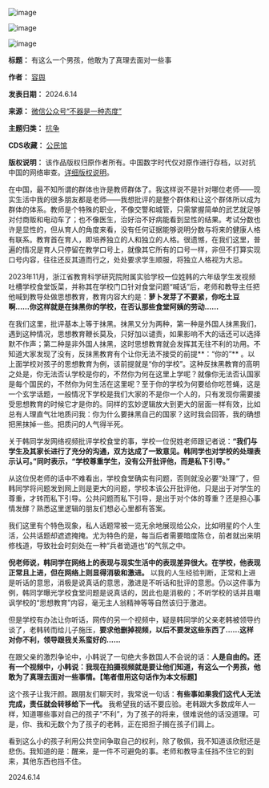 ![image](https://chinadigitaltimes.net/chinese/files/2024/06/post-708924-666cdf7dce381.)


![image](https://chinadigitaltimes.net/chinese/files/2024/06/post-708924-666cdf7dd7cca.)


![image](https://chinadigitaltimes.net/chinese/files/2024/06/post-708924-666cdf7ddd985.)




**标题：** 有这么一个男孩，他敢为了真理去面对一些事  

**作者：** [容舆](https://chinadigitaltimes.net/space/不器是一种态度)  

**发表日期：** 2024.6.14  

**来源：** [微信公众号“不器是一种态度”](https://web.archive.org/web/https://mp.weixin.qq.com/s/0JWslSPIae9uEnPL-FH6rA)  

**主题归类：** [抗争](https://chinadigitaltimes.net/space/抗争)  

**CDS收藏：** [公民馆](https://chinadigitaltimes.net/space/%E5%85%AC%E6%B0%91%E9%A6%86)  

**版权说明：** 该作品版权归原作者所有。中国数字时代仅对原作进行存档，以对抗中国的网络审查。[详细版权说明](https://chinadigitaltimes.net/chinese/copyright)。


在中国，最不知所谓的群体也许是教师群体了。我这样说不是针对哪位老师——现实生活中我的很多朋友都是老师——我想批评的是整个群体和让这个群体所以成为群体的体系。教师是个特殊的职业，不像交警和城管，只需掌握简单的武艺就足够对付商贩和电动车了；也不像医生，治好治不好病能看到显性的结果。考试分数也许是显性的，但从育人的角度来看，没有任何证据能够说明分数与将来的健康人格有联系。教育首在育人，即培养独立的人和独立的人格。很遗憾，在我们这里，普遍的情况是育人只停留在教学口号上，就像其它所有的口号一样，非但不打算实现口号内容，往往还反其道而行之，处处要求学生顺服，将独立人格视为大忌。


2023年11月，浙江省教育科学研究院附属实验学校一位姓韩的六年级学生发视频吐槽学校食堂饭菜，并称其在学校门口针对食堂问题“喊话”后，老师和教导主任把他喊到教导处做思想教育，教育内容大约是：**萝卜发芽了不要紧，你吃土豆啊……你这样就是在抹黑你的学校，在否认那些食堂阿姨的劳动……** 


在我们这里，批评基本上等于抹黑。抹黑又分为两种，第一种是外国人抹黑我们，遇到这种情况，思想教育鞭长莫及，只好加以谴责，如果影响不大的话还可以选择默不作声；第二种是非外国人抹黑，这时思想教育就会发挥其无往不利的功用。不知道大家发现了没有，反抹黑教育有个让你无法不接受的前提**：“你的”** 。以上面学校对孩子的思想教育为例，该前提就是“你的学校”。这种反抹黑教育的高明之处是，你无法否认学校是你的，不然你为何在这里上学呢？就像你无法否认国家是每个国民的，不然你为何生活在这里呢？至于你的学校为何要给你吃苍蝇，这是一个玄学话题，一般情况下学校是我们大家的不是你一个人的，只有发现你需要接受思想教育的时候它才是你的。同样的玄妙逻辑放大到更大的层面一样有效，比如总有人理直气壮地质问我：你为什么要抹黑自己的国家？这时我会回答，我的确想把黑抹掉一些。把质问的人气得半死。


关于韩同学发网络视频批评学校食堂的事，学校一位倪姓老师跟记者说：**“我们与学生及其家长进行了充分的沟通，双方达成了一致意见。韩同学也对学校的处理表示认可。”**同时表示，**“学校尊重学生，没有公开批评他，而是私下引导。”** 


从这位倪老师的话中不难看出，学校食堂确实有问题，否则就没必要“处理”了，但韩同学将问题发到网上则是更大的问题，学校本该公开批评他，只是出于对学生的尊重，才转而私下引导。公共问题而私下引导，是出于对个体的尊重？还是担心事情发酵？熟悉这里逻辑的朋友们想必心里都有答案。


我们这里有个特色现象，私人话题常被一览无余地展现给公众，比如明星的个人生活，公共话题却遮遮掩掩。尤为特色的是，每当后者需要暗度陈仓，前者就出来明修栈道，导致社会时刻处在一种“兵者诡道也”的气氛之中。


**倪老师说，韩同学在网络上的表现与现实生活中的表现差异很大。在学校，他表现正常且上进，但在网络上则显得消极和激进。** 以我的人生经验判断，正常和上进是听话的意思，消极是说真话的意思，激进是不听话和批评的意思。仍以这件事为例，韩同学曝光学校食堂问题是说真话的，因此也是消极的；不听学校的话并且嘲讽学校的“思想教育”内容，毫无主人翁精神等等自然该归于激进。


但是学校有办法让你听话，网传的另一个视频中，疑是韩同学的父亲老韩被领导约谈了，老韩转而给儿子施压，**要求他删掉视频，以后不要发这些东西了……这样对你不利，领导跟我关系蛮好的……** 


在跟父亲的激烈争论中，小韩说了一句绝大多数国人不会说的话：**人是自由的。**还有一个视频中，小韩说**：我现在拍摄视频就是要让他们知道，有这么一个男孩，他敢为了真理去面对一些事情。【笔者借用这句话作为本文标题】** 


这个孩子让我汗颜。跟朋友们聊天时，我常说一句话：**有些事如果我们这代人无法完成，责任就会转移给下一代。** 我希望我的话不要应验。老韩跟大多数成年人一样，知道哪些事对自己的孩子“不利”，为了孩子的将来，很难说他的话没道理。可是，你、我和无数个为了孩子的老韩，正在把担子搁在孩子们肩上。


看到这么小的孩子利用公共空间争取自己的权利，除了敬佩，我不知道该欣慰还是悲伤。我知道的是：醒来，是一件不可避免的事。老师和教导主任挡不住它的到来，其他东西也挡不住。


2024.6.14

